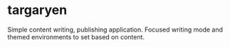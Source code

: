 targaryen
=========
Simple content writing, publishing application. 
Focused writing mode and themed environments to set based on content.
